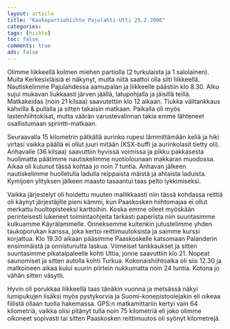 ```yaml
--- 
layout: article 
title: "Kaukopartiohiihto Pajulahti-Utti 25.2.2006" 
categories: 
tags: [hiihto]
toc: false 
comments: true 
ads: false 
--- 
```


Olimme liikkeellä kolmen miehen partiolla (2 turkulaista ja 1
salolainen). Muita Kerkesixläisiä ei näkynyt, mutta niitä saattoi olla
silti liikkeellä. Nautiskelimme Pajulahdessa aamupalan ja liikkeelle
päästiin klo 8.30. Alku sujui mukavan liukkaasti järven jäällä,
latupohjalla ja jäisillä teillä. Matkakeidas (noin 21 kilsaa)
saavutettiin klo 12 aikaan. Tiukka välitankkaus kahvilla & pullalla ja
sitten takaisin matkaan. Paikalla oli myös lastenhiihtokisat, mutta
väärän varustevalinnan takia emme lähteneet osallistumaan
sprintti-matkaan.

Seuraavalla 15 kilometrin pätkällä aurinko rupesi lämmittämään keliä ja
hiki virtasi vaikka päällä ei ollut juuri mitään (KSX-buffi ja
aurinkolasit tietty oli). Anhavalle (36 kilsaa) saavuttiin hyvissä
voimissa ja pikku pakkasesta huolimatta päätimme nautiskelimme
nuotiolounaan makkaran muodossa. Aikaa oli kulunut tässä kohtaa jo noin
7 tuntia. Anhavan jälkeen nautiskelimme huolletulla ladulla reippaista
mäistä ja ahtaista laduista. Kymijoen ylityksen jälkeen maasto tasaantui
taas pelto lykkimiseksi.

Vaikka järjestelyt oli hoidettu muuten mallikkaasti niin tässä kohdassa
reittiä oli käynyt järjestäjille pieni kämmi, kun Paaskosken hiihtomajaa
ei ollut merkattu huoltopisteeksi karttoihin. Koska emme olleet myöskään
perinteisesti lukeneet toimintaohjeita tarkasti paperista niin
suuntasimme kulkuamme Käyrälammelle. Onneksemme kuitenkin jutustelimme
yhden taukoporukan kanssa, joka kertoi reittimuutoksista ja saimme
kurssi korjattua. Klo 19.30 aikaan pääsimme Paaskoskelle katsomaan
Palanderin ensimmäistä ja onnistunutta laskua. Viimeiset tankkaukset ja
sitten suuntasimme pikataipaleelle kohti Uttia, jonne saavuttiin klo 21.
Nopeat saunomiset ja sitten autolla kohti Turkua. Kokonaishiihtoaika oli
siis 12.30 ja matkoineen aikaa kului suurin piirtein nukkumatta noin 24
tuntia. Kotona jo vähän sitten väsytti.

Hyvin oli porukkaa liikkeellä taas tänäkin vuonna ja metsässä näkyi
lumipukujen lisäksi myös pystykorvia ja Suomi-konepistoolejakin eli
oikeaa fiilistä ollaan tuolla hakemassa. GPS:n matkamittariin kertyi
vain 64 kilometriä, vaikka olisi pitänyt tulla noin 75 kilometriä eli
joko olimme oikoneet sopivasti tai sitten Paaskosken reittimuutos oli
syönyt kilometrejä.

